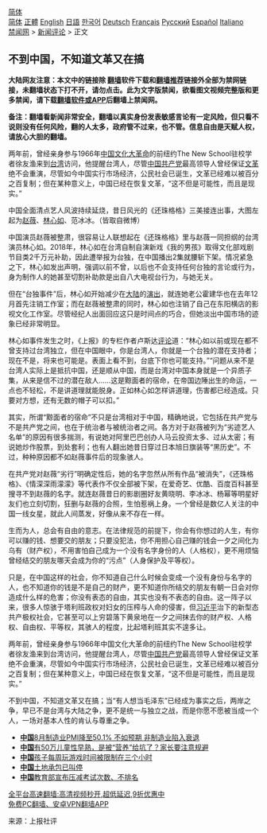  <!-- 面包屑导航 --> <div class="breadcrumb"><!-- GTranslate: https://gtranslate.io/ -->  <div class="switcher notranslate">  <div class="selected">  <a href="#" onclick="return false;"> 简体</a>  </div>  <div class="option">  <a href="https://www.bannedbook.org" onclick="doGTranslate('zh-CN|zh-CN');jQuery('div.switcher div.selected a').html(jQuery(this).html());return false;" title="简体中文" class="nturl selected"> 简体</a>  <a href="https://www.bannedbook.org/zh-tw/" onclick="doGTranslate('zh-CN|zh-TW');jQuery('div.switcher div.selected a').html(jQuery(this).html());return false;" title="繁體中文" class="nturl"> 正體</a>  <a href="https://www.bannedbook.org/en/" onclick="doGTranslate('zh-CN|en');jQuery('div.switcher div.selected a').html(jQuery(this).html());return false;" title="English" class="nturl"> English</a>  <a href="https://www.bannedbook.org/ja/" onclick="doGTranslate('zh-CN|ja');jQuery('div.switcher div.selected a').html(jQuery(this).html());return false;" title="日本語" class="nturl"> 日語</a>  <a href="https://www.bannedbook.org/ko/" onclick="doGTranslate('zh-CN|ko');jQuery('div.switcher div.selected a').html(jQuery(this).html());return false;" title="한국어" class="nturl"> 한국어</a>  <a href="https://www.bannedbook.org/de/" onclick="doGTranslate('zh-CN|de');jQuery('div.switcher div.selected a').html(jQuery(this).html());return false;" title="Deutsch" class="nturl"> Deutsch</a>  <a href="https://www.bannedbook.org/fr/" onclick="doGTranslate('zh-CN|fr');jQuery('div.switcher div.selected a').html(jQuery(this).html());return false;" title="Français" class="nturl"> Français</a>  <a href="https://www.bannedbook.org/ru/" onclick="doGTranslate('zh-CN|ru');jQuery('div.switcher div.selected a').html(jQuery(this).html());return false;" title="Русский" class="nturl"> Русский</a>  <a href="https://www.bannedbook.org/es/" onclick="doGTranslate('zh-CN|es');jQuery('div.switcher div.selected a').html(jQuery(this).html());return false;" title="Español" class="nturl"> Español</a>  <a href="https://www.bannedbook.org/it/" onclick="doGTranslate('zh-CN|it');jQuery('div.switcher div.selected a').html(jQuery(this).html());return false;" title="Italiano" class="nturl"> Italiano</a>  </div>  </div>      <div class='breadcrumb-sub'><!-- Breadcrumb NavXT 6.3.0 --> <a href="https://www.bannedbook.org/" class="home">禁闻网</a> &gt; <a href="https://www.bannedbook.org/bnews/comments/" class="category">新闻评论</a> &gt; 正文</div></div><h2>不到中国，不知道文革又在搞</h2> <p class="notice"><b>大陆网友注意：本文中的链接除 <a href="https://github.com/bannedbook/fanqiang" >翻墙</a>软件下载和<a href="https://github.com/killgcd/justmysocks/blob/master/README.md">翻墙推荐</a>链接外全部为禁网链接，未翻墙状态下打不开，请勿点击。此为文字版禁闻，欲看图文视频完整版和更多禁闻，请下载<a href="https://github.com/bannedbook/fanqiang">翻墙软件或APP</a>后翻墙上禁闻网。</p><p>备注：翻墙看新闻非常安全，翻墙以真实身份发表敏感言论有一定风险，但只看不说则没有任何风险，翻的人太多，政府管不过来，也不管。信息自由是天赋人权，请放心大胆的翻墙。</b></p>  <div class="entry"> <p id="summary">两年前，曾经亲身参与1966年<span class='wp_keywordlink_affiliate'><a href="https://www.bannedbook.org/" title="中国" target="_blank">中国</a></span><span class='wp_keywordlink'><a href="https://www.bannedbook.org/forum2/topic973.html" title="《文化大革命：历史真相和集体记忆》" target="_blank">文化大革命</a></span>的前纽约The New School驻校学者徐友渔来到<a href="https://www.bannedbook.org/bnews/tag/%e5%8f%b0%e6%b9%be/" class="st_tag internal_tag" rel="tag" title="标签 台湾 下的日志">台湾</a>访问，他提醒台湾人，尽管<a href="https://www.bannedbook.org/bnews/tag/%E4%B8%AD%E5%9B%BD/" class="st_tag internal_tag" rel="tag" title="标签 中国 下的日志">中国</a><a href="https://www.bannedbook.org/bnews/tag/%e5%85%b1%e4%ba%a7%e5%85%9a/" class="st_tag internal_tag" rel="tag" title="标签 共产党 下的日志">共产党</a>最高领导人曾经保证<a href="https://www.bannedbook.org/bnews/tag/%e6%96%87%e9%9d%a9/" class="st_tag internal_tag" rel="tag" title="标签 文革 下的日志">文革</a>绝不会重演，尽管如今中国实行市场经济，公民社会已诞生，文革已经难以被百分之百复制；但在某种意义上，中国已经在恢复文革，“这不但是可能性，而且是现实。”</p> <p id="conimg">中国全面清点艺人风波持续延烧，昔日风光的《还珠格格》三美接连出事，大图左起为<a href="https://www.bannedbook.org/bnews/tag/%e8%b5%b5%e8%96%87/" class="st_tag internal_tag" rel="tag" title="标签 赵薇 下的日志">赵薇</a>、<a href="https://www.bannedbook.org/bnews/tag/%e6%9e%97%e5%bf%83%e5%a6%82/" class="st_tag internal_tag" rel="tag" title="标签 林心如 下的日志">林心如</a>、范冰冰。（皆取自微博）</p> <p>中国演员赵薇被整肃，很容易让人联想起在《还珠格格》里与赵薇一同担纲的台湾演员林心如。2018年，林心如在台湾自制自演新戏《我的男孩》取得文化部戏剧节目类2千万元补助，因此遭举报为台独，在中国播出2集就腰斩下架。情况紧急之下，林心如发出声明，强调以前不曾，以后也不会支持任何台独的言论或行为，身为制作人的她甚至切割补助款是出自八大电视台行为，与她无关。</p>  <p>但在“台独事件”后，林心如开始减少在<span class='wp_keywordlink_affiliate'><a href="https://www.bannedbook.org/" title="大陆" target="_blank">大陆</a></span>的<span class='wp_keywordlink_affiliate'><a href="https://zh-cn.shenyunperformingarts.org/" title="演出" target="_blank">演出</a></span>，就连她老公霍建华也在去年12月首先注销工作室；而在赵薇被整肃的同时，林心如也注销了自己在东阳横店的影视文化工作室。尽管经纪人出面回应这只是时间点的巧合，但她淡出中国市场的迹象已经非常明显。</p> <p>林心如事件发生之时，《上报》的专栏作者卢斯达<span class='wp_keywordlink_affiliate'><a href="https://www.bannedbook.org/bnews/comments/" title="新闻评论" target="_blank">评论</a></span>道：“林心如以前或现在都不曾支持过台湾独立，但在中国眼中，你是台湾人，你就是一个台独的潜在支持者；现在不是，将来也可能是。表面上看不到，台底下你也可能支持。”“问题从来不是台湾人实际上是抵抗中国，还是顺从中国，而是台湾对中国本身就是一个异质子集，从来是信不过的潜在敌人……这是黥面者的宿命，在帝国边陲出生的命运，一点也不轻松，不是讲道理就能脱身。正如林心如怎样讲道理，伤害都已经造成。只要对方想，还有无数的帽子可以扣。”</p> <p>其实，所谓“黥面者的宿命”不只是台湾相对于中国，精确地说，它包括在共产党与不是共产党之间，也在于统治者与被统治者之间。各方对于赵薇被列为“劣迹艺人名单”的原因有很多揣测，有说她对阿里巴巴创办人马云投资太多、过从太密；有说她炒作股票，到处套利；也有人翻出她昔日穿过日本旭日旗装等“黑历史”。不过，种种原因都不如赵薇事件后的现象骇人。</p>  <p>在共产党对赵薇“劣行”明确定性后，她的名字忽然从所有作品“被消失”，《还珠格格》、《情深深雨濛濛》等代表作不仅全部被下架，在爱奇艺、优酷、百度百科甚至搜寻不到赵薇的名字。就连赵薇昔日的影剧圈好友黄晓明、李冰冰、杨幂等明星好友们也立刻切割，狂删与赵薇的合照，生怕惹祸上身。一个曾经是数亿人关注的中国一线女星，就此人间蒸发，好像从来不存在一样。</p> <p>生而为人，总会有自由的意志。在法律规范的前提下，你会有你想过的人生，有你可以赚的钱、想要交的朋友；只要没犯法，你不用担心自己赚的钱会一夕之间化为乌有（财产权），不用害怕自己成为一个没有名字身份的人（人格权），更不用烦恼曾经结交的朋友哪天会成为你的“污点”（人身保护及平等权）。</p> <p>只是，在中国这样的社会，你不知道自己什么时候会变成一个没有身份与名字的人，也不知道你的钱是不是自己的财产，更不知道你所结交的朋友有朝一日会对你造成什么样的危害；你没有表态的自由，其实也没有不表态的自由。这一阵子以来，很多人惊骇于塔利班政权对妇女的压榨与人命的侵害，但<a href="https://www.bannedbook.org/bnews/tag/%e4%b9%a0%e8%bf%91%e5%b9%b3/" class="st_tag internal_tag" rel="tag" title="标签 习近平 下的日志">习近平</a>治下的新型态共产极权社会，它甚至可以上穷碧落下黄泉地在一夕之间抹去你的财产权、人格权、自由权、平等权，其骇人的程度，比起塔利班其实不遑多让。</p>  <p>两年前，曾经亲身参与1966年中国文化大革命的前纽约The New School驻校学者徐友渔来到台湾访问，他提醒台湾人，尽管<a href="https://www.bannedbook.org/bnews/tag/%e4%b8%ad%e5%9b%bd%e5%85%b1%e4%ba%a7%e5%85%9a/" class="st_tag internal_tag" rel="tag" title="标签 中国共产党 下的日志">中国共产党</a>最高领导人曾经保证文革绝不会重演，尽管如今中国实行市场经济，公民社会已诞生，文革已经难以被百分之百复制；但在某种意义上，中国已经在恢复文革，“这不但是可能性，而且是现实。”</p> <p>不到中国，不知道文革又在搞；当“有人想当毛泽东”已经成为事实之后，两岸之争，早已不是台湾与大陆之争，更不是统一与独立之战，而是你愿不愿被当成一个人，一场对基本人性的肯认与尊重之争。</p> <ul class='op-related-articles' title='相关阅读'> <li><a href='https://www.bannedbook.org/bnews/cnnews/20210831/1616301.html' target='_blank'><b>中国</b>8月制造业PMI降至50.1% 不如预期 非制造业陷入衰退</a></li> <li><a href='https://www.bannedbook.org/bnews/health/20210831/1616291.html' target='_blank'><b>中国</b>有50万儿童性早熟，是被“营养”给坑了？家长要注意规避</a></li> <li><a href='https://www.bannedbook.org/bnews/baitai/20210831/1616267.html' target='_blank'><b>中国</b>孩子每周玩游戏时间被限制在三个小时</a></li> <li><a href='https://www.bannedbook.org/bnews/baitai/20210831/1616265.html' target='_blank'><b>中国</b>土地承包已叫停</a></li> <li><a href='https://www.bannedbook.org/bnews/baitai/20210831/1616249.html' target='_blank'><b>中国</b>教育部宣布压减考试次数、不排名</a></li> </ul> <p class="texttj"> <a href="https://github.com/bannedbook/fanqiang/wiki/V2ray%E6%9C%BA%E5%9C%BA" target="_blank">全平台高速翻墙:高清视频秒开,超低延迟,9折优惠中</a><br/> <a href="https://github.com/bannedbook/fanqiang/wiki/%E7%A6%81%E9%97%BB%E7%BD%91%E5%AE%89%E5%8D%93%E7%BF%BB%E5%A2%99%E6%96%B0%E9%97%BBAPP" target="_blank">免费PC翻墙、安卓VPN翻墙APP</a></p> <p> 来源：上报社评 </p><a name='sharetosocial'></a>  <div style="margin-bottom:5px;padding-bottom:5px;clear:both"> <div id="archive-pix-1" class="banner-ads"> <!-- AuctionX Display platform tag START --> <div id="26318x728x90x621x_ADSLOT2" clicktrack="%%CLICK_URL_ESC%%"></div> <!-- AuctionX Display platform tag END --> </div> <div id="archive-pix-2" class="banner-ads"> <!-- AuctionX Display platform tag START --> <div id="26315x300x250x621x_ADSLOT2" clicktrack="%%CLICK_URL_ESC%%"></div> <!-- AuctionX Display platform tag END --> </div> </div>  <div id="archive-pix-1" class="banner-ads"> <!-- AuctionX Display platform tag START --> <div id="26318x728x90x621x_ADSLOT3" clicktrack="%%CLICK_URL_ESC%%"></div> <!-- AuctionX Display platform tag END --> </div> </div><!--END ENTRY--> 